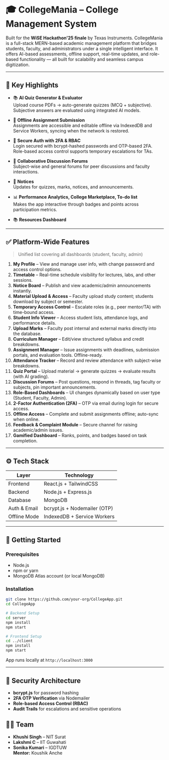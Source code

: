 
# 🎓 CollegeMania – College Management System

Built for the <b>WiSE Hackathon'25 finale</b> by Texas Instruments.
CollegeMania is a full-stack MERN-based academic management platform that bridges students, faculty, and administrators under a single intelligent interface. It offers AI-based assessments, offline support, real-time updates, and role-based functionality — all built for scalability and seamless campus digitization.

---

## 🚀 Key Highlights

- 📚 **AI Quiz Generator & Evaluator**  
  Upload course PDFs → auto-generate quizzes (MCQ + subjective). Subjective answers are evaluated using integrated AI models.

- 🔄 **Offline Assignment Submission**  
  Assignments are accessible and editable offline via IndexedDB and Service Workers, syncing when the network is restored.

- 🔐 **Secure Auth with 2FA & RBAC**  
  Login secured with bcrypt-hashed passwords and OTP-based 2FA. Role-based access control supports temporary escalations for TAs.

- 💬 **Collaborative Discussion Forums**  
  Subject-wise and general forums for peer discussions and faculty interactions.

- 🔔 **Notices**  
  Updates for quizzes, marks, notices, and announcements.

- 📊 **Performance Analytics, College Marketplace, To-do list**  
  Makes the app interactive through badges and points across participation metrics.

- 📚 **Resources Dashboard**  


---

## ✅ Platform-Wide Features

> Unified list covering all dashboards (student, faculty, admin)

1. **My Profile** – View and manage user info, with change password and access control options.
2. **Timetable** – Real-time schedule visibility for lectures, labs, and other sessions.
3. **Notice Board** – Publish and view academic/admin announcements instantly.
4. **Material Upload & Access** – Faculty upload study content; students download by subject or semester.
5. **Temporary Access Control** – Escalate roles (e.g., peer mentor/TA) with time-bound access.
6. **Student Info Viewer** – Access student lists, attendance logs, and performance details.
7. **Upload Marks** – Faculty post internal and external marks directly into the database.
8. **Curriculum Manager** – Edit/view structured syllabus and credit breakdowns.
9. **Assignment Manager** – Issue assignments with deadlines, submission portals, and evaluation tools. Offline-ready.
10. **Attendance Tracker** – Record and review attendance with subject-wise breakdowns.
11. **Quiz Portal** – Upload material → generate quizzes → evaluate results (with AI grading).
12. **Discussion Forums** – Post questions, respond in threads, tag faculty or subjects, pin important announcements.
13. **Role-Based Dashboards** – UI changes dynamically based on user type (Student, Faculty, Admin).
14. **2-Factor Authentication (2FA)** – OTP via email during login for secure access.
15. **Offline Access** – Complete and submit assignments offline; auto-sync when online.
16. **Feedback & Complaint Module** – Secure channel for raising academic/admin issues.
27. **Gamified Dashboard** – Ranks, points, and badges based on task completion.

---

## ⚙️ Tech Stack

| Layer         | Technology                   |
|---------------|------------------------------|
| Frontend      | React.js + TailwindCSS       |
| Backend       | Node.js + Express.js         |
| Database      | MongoDB                      |
| Auth & Email  | bcrypt.js + Nodemailer (OTP) |
| Offline Mode  | IndexedDB + Service Workers  |
                  

---

## 🧪 Getting Started

### Prerequisites

- Node.js
- npm or yarn
- MongoDB Atlas account (or local MongoDB)

### Installation

```bash
git clone https://github.com/your-org/CollegeApp.git
cd CollegeApp

# Backend Setup
cd server
npm install
npm start

# Frontend Setup
cd ../client
npm install
npm start
```

App runs locally at `http://localhost:3000`

---

## 🔐 Security Architecture

- **bcrypt.js** for password hashing
- **2FA OTP Verification** via Nodemailer
- **Role-based Access Control (RBAC)**
- **Audit Trails** for escalations and sensitive operations


## 👨‍💻 Team

- **Khushi Singh** – NIT Surat  
- **Lakshmi C** – IIT Guwahati  
- **Sonika Kumari** – IGDTUW  
**Mentor:** Koushik Anche
